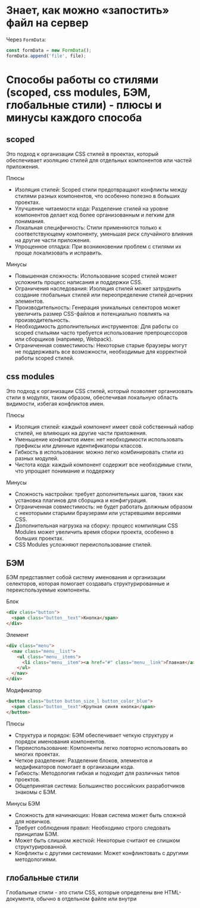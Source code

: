 # Знает, как можно «запостить» файл на сервер

Через ```FormData```:
```javascript
const formData = new FormData();
formData.append('file', file);
```
# Способы работы со стилями (scoped, css modules, БЭМ, глобальные стили) - плюсы и минусы каждого способа

scoped
-
Это подход к организации CSS стилей в проектах, который обеспечивает изоляцию стилей для отдельных компонентов или частей приложения.

Плюсы
- Изоляция стилей: Scoped стили предотвращают конфликты между стилями разных компонентов, что особенно полезно в больших проектах.
- Улучшение читаемости кода: Разделение стилей на уровне компонентов делает код более организованным и легким для понимания.
- Локальная специфичность: Стили применяются только к соответствующему компоненту, уменьшая риск случайного влияния на другие части приложения.
- Упрощенное отладка: При возникновении проблем с стилями их проще локализовать и исправить.

Минусы
- Повышенная сложность: Использование scoped стилей может усложнить процесс написания и поддержки CSS.
- Ограничения наследования: Изоляция стилей может затруднить создание глобальных стилей или переопределение стилей дочерних элементов.
- Производительность: Генерация уникальных селекторов может увеличить размер CSS-файлов и потенциально повлиять на производительность.
- Необходимость дополнительных инструментов: Для работы со scoped стильями часто требуется использование препроцессоров или сборщиков (например, Webpack).
- Ограниченная совместимость: Некоторые старые браузеры могут не поддерживать все возможности, необходимые для корректной работы scoped стилей.
 
css modules
-
Это подход к организации CSS стилей, который позволяет организовать стили в модулях, таким образом, обеспечивая локальную область видимости, избегая конфликтов имен. 

Плюсы
- Изоляция стилей: каждый компонент имеет свой собственный набор стилей, не влияющих на другие части приложения.
- Уменьшение конфликтов имен: нет необходимости использовать префиксы или длинные идентификаторы классов.
- Гибкость в использовании: можно легко комбинировать стили из разных модулей.
- Чистота кода: каждый компонент содержит все необходимые стили, что упрощает понимание и поддержку

Минусы
- Сложность настройки: требует дополнительных шагов, таких как установка плагинов для сборщика и конфигурация.
- Ограниченная совместимость: не будет работать должным образом с некоторыми старыми браузерами или устаревшими версиями CSS.
- Дополнительная нагрузка на сборку: процесс компиляции CSS Modules может увеличить время сборки проекта, особенно в больших проектах.
- CSS Modules усложняют переиспользование стилей.
  
БЭМ
-
БЭМ представляет собой систему именования и организации селекторов, которая помогает создавать структурированные и переиспользуемые компоненты.

Блок

```html
<div class="button">
  <span class="button__text">Кнопка</span>
</div>
```

Элемент

```html
<div class="menu">
  <nav class="menu__list">
    <ul class="menu__items">
      <li class="menu__item"><a href="#" class="menu__link">Главная</a></li>
    </ul>
  </nav>
</div>
```

Модификатор

```html
<button class="button button_size_l button_color_blue">
  <span class="button__text">Крупная синяя кнопка</span>
</button>
```

Плюсы
- Структура и порядок: БЭМ обеспечивает четкую структуру и порядок именования компонентов.
- Переиспользование: Компоненты легко повторно использовать во многих проектах.
- Четкое разделение: Разделение блоков, элементов и модификаторов помогает в организации кода.
- Гибкость: Методология гибкая и подходит для различных типов проектов.
- Общепринятая система: Большинство российских разработчиков знакомы с БЭМ.

Минусы БЭМ
- Сложность для начинающих: Новая система может быть сложной для новичков.
- Требует соблюдения правил: Необходимо строго следовать принципам БЭМ.
- Может быть слишком жесткой: Некоторые считают ее слишком структурированной.
- Конфликты с другими системами: Может конфликтовать с другими методологиями.

глобальные стили
-

Глобальные стили - это стили CSS, которые определены вне HTML-документа, обычно в отдельном файле или внутри <style> тега в <head> секции HTML.

Плюсы
- Единообразие: Все страницы сайта используют одни и те же стили.
- Организация: Стили отделены от HTML-кода, что улучшает читаемость.
- Повторное использование: Можно легко повторно использовать стили на разных страницах.
- Упрощенная поддержка: Изменения в стилях нужно вносить только в одном месте.

Минусы
- Увеличение времени загрузки: Все стили загружаются вместе с HTML.
- Независимость от контента: Стили могут не соответствовать конкретному контенту.
- Сложности с переиспользованием: Трудно переиспользовать стили для разных контекстов.

# Понимает, как устроены и как манипулировать объектами в JS. Что такое объект-прототип



# Знает, как устроены область видимости в JS

Область видимости (Scope) в JavaScript определяет доступность переменных, функций и объектов в различных частях кода во время выполнения программы. В JavaScript существуют два основных типа областей видимости: глобальная область видимости и локальная область видимости.

Глобальная область видимости
-
Переменные, объявленные вне всех функций или блоков кода, находятся в глобальной области видимости. Они доступны из любой части программы.

```javascript
var globalVar = "Я глобальная переменная";

function exampleFunction() {
    console.log(globalVar); // Доступ к глобальной переменной
}
```

Область видимости функции
-
Переменные, объявленные внутри функции, не доступны за её пределами.

```javascript
function exampleFunction() {
    var localVar = "Я локальная переменная";
    console.log(localVar); // Доступ к локальной переменной
}

exampleFunction(); // Выведет: Я локальная переменная
console.log(localVar); // Ошибка: localVar is not defined
```

Блочная область видимости
-
С введением ES6 в JavaScript появилась возможность создавать блочные области видимости с помощью ключевых слов let и const. Эти переменные доступны только внутри блока кода, в котором они были объявлены.

```javascript
if (true) {
    let blockVar = "Я переменная блочной области видимости";
    console.log(blockVar); // Доступ к blockVar внутри блока
}

console.log(blockVar); // Ошибка: blockVar is not defined
```

Вложенность областей видимости
-

Области видимости могут быть вложенными. Это означает, что внутренняя функция или блок имеет доступ к переменным внешней области видимости, но не наоборот.

```javascript
var outerVar = "Я внешняя переменная";

function outerFunction() {
    var innerVar = "Я внутренняя переменная";
    
    function innerFunction() {
        console.log(outerVar); // Доступ к внешней переменной
        console.log(innerVar); // Доступ к внутренней переменной
    }
    
    innerFunction();
}

outerFunction(); // Внутренняя функция имеет доступ к обоим переменным
console.log(outerVar); // Доступ к внешней переменной
console.log(innerVar); // Ошибка: innerVar is not defined
```

Понимание областей видимости важно для правильного управления переменными и предотвращения ошибок, связанных с их использованием в JavaScript.

# Знает, что такое замыкание

Замыкание (Closure) в JavaScript — это одна из самых мощных и интересных особенностей языка, которая позволяет функции запоминать и сохранять доступ к переменным из своих родительских областей видимости даже после того, как эти переменные больше не доступны в том контексте. Это ведёт к тому, что функция может "запоминать" значения переменных, которые были активны в момент её создания, и продолжать использовать их в будущем, даже если эти переменные уже не существуют в своём первоначальном контексте.

Как работает замыкание:
Когда функция объявлена внутри другой функции, она получает доступ к переменным внешней функции. Если эта внешняя функция возвращает внутреннюю функцию, то возвращённая функция сохраняет ссылку на переменные внешней функции. Это и называется замыканием.

Пример замыкания:

```javascript
function createCounter() {
    let count = 0; // Переменная внешнего контекста

    return function() { // Возвращаемая функция
        count += 1; // Используем переменную из внешнего контекста
        return count;
    };
}

const counter = createCounter();

console.log(counter()); // 1
console.log(counter()); // 2
console.log(counter()); // 3
```

В этом примере функция createCounter создаёт и возвращает другую функцию, которая использует переменную count из своей внешней области видимости. Таким образом, каждый раз, когда мы вызываем возвращённую функцию, она "запоминает" своё состояние благодаря замыканию.

Преимущества замыканий:
- Инкапсуляция: Замыкания позволяют скрыть детали реализации и сделать код более безопасным и удобочитаемым.
- Гибкость: Функции могут быть созданы и использованы в различных контекстах, сохраняя при этом свою функциональность.
- Универсальность: Замыкания используются во многих аспектах JavaScript, начиная от анонимных функций и кончая паттернами проектирования, такими как функциональные компоненты в React.

Недостатки замыканий:
- Высокий расход памяти: Замыкания могут привести к удержанию большого количества данных в памяти, поскольку они "запоминают" все переменные, к которым имели доступ.
- Сложности в отладке: Из-за того, что замыкания работают "за кулисами", отладка кода, использующего замыкания, может стать сложной.
- Замыкания являются фундаментальным понятием в JavaScript и играют ключевую роль в создании мощных и гибких решений. Понимание замыканий позволяет разработчикам писать более продвинутый и эффективный код.

# Знает и понимает, что такое макро и микро - таски

Event Loop является стеком, где хранятся все задачи, которые не вошли в синхронный поток выполнения.
После завершения синхронного потока - задачи начинают выполняться из Event Loop'а. Однако у Event Loop'а тоже есть свои правила:
- Сначала Event Loop проверяет выполнились ли все синхронные задачи
- Потом выполняются все задачи из микротасков
- После выполнения всех микротасков - очередь очищается
- Затем мы берем одну макрозадачу из списка и выполняем ее
- После выполнения мы смотрим нужно ли нам сделать перерисовку страницы
- Если перерисовать страницу нужно - делаем это
- Все снова начинается с первого пункта...

Макрозадачами являются все асинхронные операции:
- setTimeout
- setInterval
- requestAnimationFrame
- Ивенты пользователя
- AJAX-запросы
- Web Workers

В микрозадачи попадают:
- Promise.then()
- MutationObserver callbacks
- IntersectionObserver callbacks
- queueMicrotask(): Функция queueMicrotask() позволяет явно добавить микротаску в очередь микротасок. Это полезно, например, когда нужно гарантировать, что определенный код будет выполнен после всех текущих микротасок, независимо от того, сколько времени займет выполнение этих микротасок.

В задачи отрисовки попадают задачи связанные с отрисовкой и обновлением контента страницы.

# Знает и применяет методы call, apply, bind

Метод call
-
Метод call позволяет вызвать функцию с заданным значением this и аргументами, передаваемыми отдельно. Это означает, что вы можете явно указать, какое значение должно быть использовано вместо this внутри функции.

```javascript
function greet(greeting, punctuation) {
  console.log(`${greeting}, ${this.name}!${punctuation}`);
}

const person = { name: "John" };

// Использование call для изменения контекста this
greet.call(person, "Hello", ".");
// Вывод: Hello, John!. В этом случае this ссылается на объект person
```

Метод apply
-
Похож на call, но принимает два аргумента: первый - это значение this, а второй - массив аргументов, которые будут переданы функции. Это удобно, когда у вас есть много аргументов для передачи.

```javascript
function sum(a, b, c) {
  return a + b + c;
}

console.log(sum.apply(null, [1, 2, 3])); // Вывод: 6
```

Метод bind
-
Создает новую функцию, которая, при вызове, будет использовать указанное значение this. Отличие от call и apply заключается в том, что bind не выполняет функцию сразу, а возвращает ее для последующего вызова. Это полезно, когда вам нужно сохранить определенный контекст this для будущих вызовов функции.

```javascript
function greet(greeting, punctuation) {
  console.log(`${greeting}, ${this.name}!${punctuation}`);
}

const person = { name: "Jane" };
const boundGreet = greet.bind(person);

boundGreet("Hi"); // Вывод: Hi, Jane!
```

Основные моменты
-
- Все три метода (call, apply, bind) используются для изменения значения this внутри функции.
- call и apply выполняют функцию сразу же с заданным this и аргументами, в то время как bind возвращает новую функцию, которую можно вызвать позже.
- Выбор между этими методами зависит от конкретной ситуации и предпочтений разработчика. Важно понимать их различия и применять каждый из них там, где он наиболее подходит.

# Знает, как реализовать прототипное наследование в JS

Для реализации наследования в JavaScript можно использовать функцию ```Object.create()``` или установить свойство prototype для конструктора. Можно это сделать через свойство ```__proto__```, которое устарело, лучше использовать ```Object.getPrototypeOf/Object.setPrototypeOf```.

# Умеет использовать основные инструменты разработчика в браузерах (инспектор html, отладка js, консоль, сеть)

Мы это, вроде, знаем.

# Умеет использовать инструменты для работы с js-кодом (статические анализаторы (jslint), минификаторы)

Статический анализ кода — это методика проверки исходного кода программы на наличие багов, уязвимостей безопасности и несоответствий стилю кодирования без его фактического выполнения. Для JavaScript существует несколько популярных инструментов статического анализа, включая JSLint, ESLint, и Prettier.

Анализаторы можно интегрировать со средами разработки и инструментами сборки и ci/cd для автоматической проверки качества кода.

Минификация — это процесс удаления всех ненужных символов из исходного кода без изменения его функциональности. Это включает в себя удаление пробелов, переносов строк, комментариев и сокращение длинных идентификаторов переменных до коротких. Минификация используется для уменьшения размера файлов JavaScript, CSS и HTML, что приводит к увеличению скорости загрузки веб-страниц.
Минификаторы интегрируются с инструментами сборки. Vite автоматически обрабатывает минификацию JavaScript и CSS в режиме продакшена, используя встроенные плагины и оптимизации. По умолчанию, Vite использует terser для минификации JavaScript и cssnano для минификации CSS.

# Знает, что такое reflow/relayout, как оптимизировать работу с DOM

Reflow (или relayout) — это процесс, при котором браузер пересчитывает позиции и геометрию элементов на веб-странице после внесения изменений, которые влияют на макет страницы или её части. Это может произойти из-за различных действий, таких как добавление, удаление или обновление DOM-узлов, изменение стилей элементов, анимация и даже действия пользователя, такие как изменение размера окна браузера или прокрутка страницы.
Reflow может быть дорогостоящим с точки зрения производительности, особенно на устройствах с ограниченной мощностью процессора. В некоторых случаях reflow может привести к перерасчету всего документа, что существенно замедляет работу интерфейса. Поэтому разработчики стремятся минимизировать количество reflow, оптимизируя изменения DOM и стилизацию элементов.

Repaints (Перерисовка)
-
Repaint возникает в случаях, если были изменены визуальные составляющие элемента, не затрагивающие его разметку. К примеру, opacity, background-color, visibility и outline. Repaint достаточно затратная штука с точки зрения производительности, т.к. браузер должен проверить видимость всех узлом DOM–под одним измененным элементом могут стать видимыми еще один или два.

Reflows (Перекомпановка)
-
Reflow же еще больше воздействуют на производительность. Во время этого процесса происходит перерасчет позиций и размеров всех элементов, что приводит к полной или частичной повторной отрисовке страницы. Изменения в одном элементе могут повлиять на все дочерние, родительские или смежные элементы.

Оба процесса блокируют браузер; и не пользователь, и не ваше веб-приложение не смогут ничего сделать во время reflow и repaint. В крайних случаях CSS эффекты могут затормозить выполнение JavaScript’а. Это одна из причин, почему вы сталкиваетесь с дергающейся прокруткой страницы и неотзывчивым интерфейсом.

Chrome Performance Tool и подобные инструменты позволяют анализировать, какие операции вызывают reflow и repaint, и определять места, где можно улучшить производительность. Это помогает разработчикам визуализировать влияние изменений на производительность и делать обоснованные решения по оптимизации.

Странно, но при попытке считать значения offsetWidth и offsetHeight элемента для их вычисления может быть запущен reflow.

Как минимизировать reflow?
-
- Группируйте изменения стилей и DOM-манипуляции вместе, чтобы минимизировать количество вызываемых reflow.
- Избегайте запроса стилевых свойств, которые могут привести к немедленному reflow, например, offsetHeight, непосредственно перед изменением стилей.
- Используйте CSS-свойства, которые меньше всего влияют на геометрию, например, изменяйте цвет фона вместо изменения границы.
- Рассмотрите возможность использования requestAnimationFrame для группировки анимаций и других изменений, которые могут вызвать reflow.

Полезно знать, в каких случаях запускается reflow:
-
- При добавлении, удалении или изменении видимого элемента DOM. Использование JavaScript для изменения DOM страницы вызывает reflow.
- При добавлении, удалении или изменении CSS стилей. Этот случай похож на первый, изменение стилей напрямую или изменение классов может повлиять на весь макет страницы. Изменив ширину элемента, вы можете повлиять на все элементы того же уровня в DOM и окружающие его элементы.
- CSS3 анимация и свойство transition. Каждый кадр анимации вызывает reflow.
- Использование offsetWidth и OffsetHeight. Странно, но при попытке считать значения offsetWidth и offsetHeight элемента для их вычисления может быть запущен reflow.
- Действия пользователя. И наконец пользователь может вызвать reflow, активировав состояние :hover, при вводе текста в поля, при изменении размера окна, изменении размера шрифта, переключении стилей или шрифтов.

Лучшии практики при создании макета:
- Не используйте инлайновые стили или таблицы в своих макетах!Инлайновые стили срабатывают только после окончательной загрузки HTML и вызывают дополнительный reflow.
- Таблицы снижают производительность, так как парсер не один раз проходится по таблице для вычисления размера ячейки.
- Table-layout: fixed может помочь при представлении табличных данных, так как ширина столбцов будет изменяться в зависимости от содержания строки заголовка.
- Flexbox на главной странице сайта также может привести к падению производительности, так как позиция и размеры ячейки могут измениться после окончательной загрузки HTML.
- Максимально сократите набор правил CSS. Чем меньше правил CSS, тем быстрее reflow. Также по возможности следует избегать сложных CSS селекторов.
- Особенно проблематично если вы используете фреймворк, например, Bootstrap – несколько сайтов используют одновременно больше половины всех стилей. Такие инструменты как UnusedCSS, uCSS, grunt-uncss, и gulp-uncss могут значительно сжать описание стилей и их вес.
- Минимизируйте провалы в DOM. С этим будет чуть сложнее – уменьшите размер вашего DOM и количества узлов в каждой ветке. Чем меньше и мельче ваш документ, тем быстрее будет reflow. Может быть, можно удалить ненужные элементы-обертки, если вы не поддерживаете старые браузеры.
- Как можно сильнее углубите изменения классов в DOM. Сделайте так, что бы при изменении стилей в классах, эти изменения затрагивали как можно более глубокие элементы в DOM (т.е. для тех элементов, у которых нет большого количества дочерних элементов, которые так же имеют большую вложенность). Данный шаг может сократить площадь reflow до пары узлов. По сути, если эффект на дочерние элементы минимален, необходимо применять изменения в классах только для родителей, таких как блоки-обертки.
- Удалите сложную анимацию из потока reflow. Добейтесь того, чтобы анимация применялась к элементам вне DOM. Этого можно достичь с помощью position: absolute или position: fixed. В таком случае изменение размеров и положения элемента не влияют на остальные элементы в документе.
- Изменяйте элементы в скрытом состоянии. Скрытые при помощи display: none элементы не повлекут за собой repaint или reflow во время изменения их стилей. На практике, перед тем, как сделать элемент видимым, старайтесь изменить необходимые для него стили.
- Ограничьте задействованные элементы. Избегайте ситуаций, когда в reflow может быть вовлечено огромное количество элементов. Можно рассмотреть систему вкладок (табов), по клику на таб видимым становится соответствующий блок. Окружающие элементы будут вовлечены в процесс в том случае, если все блоки будут иметь разную высоту. Производительность можно повысить, установив фиксированную высоту для контейнера, или удалив этот элемент.
- Признайте тот факт, что плавность анимации влияет на производительность. Передвигать элемент по пикселю в секунду может смотреться красиво и гладко, но для слабых устройств это затруднительно. Перемещение элемента на 4 пикселя в секунду снижает reflow в 4 раза, и почти незаметно для глаза.
- Анализируйте Repaint с помощью инструментария браузера. Все современные браузеры предоставляют разработчикам набор инструментов, позволяющий отслеживать то, как reflow влияет на производительность. В Blink/Webkit браузерах, таких как Chrome, Safari и Opera это можно сделать, открыв вкладку Сеть и записав активность.

# Знает основные css3-селекторы и свойства

Ну это мы знаем

# Знает что таккое shadow DOM

Один из главных преимуществ Shadow DOM — это изоляция стилей. Стили, определенные внутри Shadow DOM, не затрагивают глобальный DOM и наоборот. Это позволяет создавать компоненты без опасения конфликтов стилей.

```javascript
const shadowRoot = myElement.attachShadow({mode: 'open'});
```

Shadow DOM особенно полезен при создании веб-компонентов. Веб-компоненты — это способ создания пользовательских элементов, которые могут быть использованы в любом месте вашего приложения или даже в других приложениях.

# Знает о возможностях CSS (flex-box и т.д.)

Это мы знаем

# Понимает зачем нужна микроразметка, знает, что такое адаптивная верстка сайта

Микроразметка — это способ организации информации на веб-страницах, который позволяет поисковым системам лучше понимать и интерпретировать содержание страницы. Она используется для улучшения видимости сайта в поисковой выдаче и повышения качества представления информации о сайте в результатах поиска. Существует множество типов микроразметки, которые могут быть разделены на несколько основных категорий:
- Товары и услуги: Микроразметка для описания товаров и услуг, включая цены, наличие на складе, отзывы и рейтинги.
- Локации: Информация о географическом расположении, такие как адреса магазинов, часы работы, контактная информация.
- Персоны: Данные о людях, включая биографические сведения, профессии, достижения.
- События: Информация о мероприятиях, включая даты, места проведения, участников.
- Образование: Данные о курсах, программах обучения, учебных заведениях.
- Рецензии и отзывы: Микроразметка для отзывов о продуктах, услугах, местах и т.д., включая оценки и комментарии.
- Блоги и статьи: Информация о блог-постах и статьях, включая автора, дату публикации, категории и т.д.
- Медиа и контент: Микроразметка для изображений, видео, музыки, включая авторство, лицензионную информацию и т.д.

Форматы микроразметки
-
Самыми распространенными форматами микроразметки являются JSON-LD, Microdata и RDFa. Каждый из этих форматов имеет свои особенности и применяется в зависимости от конкретных потребностей и предпочтений разработчика.

- JSON-LD (JavaScript Object Notation for Linked Data): Представляет данные в формате JSON, легко читаемом как человеком, так и машинами. JSON-LD часто используется для добавления микроразметки непосредственно в HTML-документ.
- Microdata: Поддерживается всеми основными поисковыми системами и позволяет добавлять микроразметку прямо в HTML-атрибуты элементов.
- RDFa (Resource Description Framework in Attributes): Расширяет возможности HTML, добавляя микроразметку через специальные атрибуты.

Выбор формата микроразметки зависит от конкретных требований проекта и предпочтений разработчика. Важно следовать рекомендациям по микроразметке, предоставляемым поисковыми системами, чтобы обеспечить правильное отображение и индексацию информации о сайте.

Основные аспекты адаптивной верстки:
-
- Медиавыражения CSS: Это основной инструмент для реализации адаптивной верстки. Медиавыражения позволяют применять различные стили в зависимости от характеристик устройства, таких как ширина экрана. Например, можно определить разные стили для мобильных устройств, планшетов и настольных компьютеров.
- Резиновые макеты: Резиновая верстка использует относительные единицы измерения (такие как проценты), чтобы элементы на странице могли масштабироваться и подстраиваться под размер экрана. Это обеспечивает гибкость и позволяет контенту адаптироваться к различным размерам экранов.
- Гибкие изображения: Использование изображений, которые автоматически масштабируются и адаптируются к размеру экрана, также является важной частью адаптивной верстки. Это может быть достигнуто с помощью атрибута max-width в CSS, установленного в 100%.
- Прогрессивное улучшение: Эта стратегия предполагает, что базовая версия сайта будет работать даже если некоторые функции или стили не могут быть загружены или применены. Это обеспечивает лучшую совместимость и доступность для всех пользователей.

# Знает что такое promise и умеет применять его на практике

Промис - это специальный объект, который представляет собой результат асинхронной операции, который может быть успешным или неудачным.

Функция, переданная в конструкцию new Promise, называется исполнитель (executor). Когда Promise создаётся, она запускается автоматически. Она должна содержать «создающий» код, который когда-нибудь создаст результат.
Её аргументы resolve и reject – это колбэки, которые предоставляет сам JavaScript.

У объекта promise, возвращаемого конструктором new Promise, есть внутренние свойства:
- state («состояние») — вначале "pending" («ожидание»), потом меняется на "fulfilled" («выполнено успешно») при вызове resolve или на "rejected" («выполнено с ошибкой») при вызове reject.
- result («результат») — вначале undefined, далее изменяется на value при вызове resolve(value) или на error при вызове reject(error).

Создание промиса:

```javascript
const promise = new Promise((resolve, reject) => {
  // Асинхронная операция
  if (success) {
    resolve(result); // Переход в состояние fulfilled
  } else {
    reject(error); // Переход в состояние rejected  
  }
});
```

Обработка результата промиса:

```javascript
promise.then(
  result => { // Выполняется при успешном завершении
    console.log(result);
  },
  error => { // Выполняется при ошибке
    console.error(error);
  }
);
```

Цепочки промисов:

```javascript
doSomething()
  .then(result => doSomethingElse(result))
  .then(finalResult => console.log(finalResult))
  .catch(error => console.error(error));
```

Параллельное выполнение нескольких промисов:

```javascript
Promise.all([promise1, promise2, promise3])
  .then(results => console.log(results))
  .catch(error => console.error(error));
```

# Организация модулей (глобальный объект, CommonJS, UMD, ES modules)

Организация модулей в JavaScript — это ключевой аспект разработки масштабируемых и поддерживаемых приложений. Существует несколько подходов к организации модулей, каждый из которых имеет свои особенности и применяется в зависимости от контекста использования.

Глобальный объект
-

В начале развития JavaScript код часто организовывался через глобальные переменные и функции. Это простой подход, но он быстро становится неприемлемым по мере роста приложения из-за конфликтов имен и сложности управления зависимостями.

```javascript
// Глобальный объект
var myModule = {
  publicMethod: function() {
    // Код метода
  },
  privateMethod: function() {
    // Код метода
  }
};

// Использование
myModule.publicMethod();
```

CommonJS
-

CommonJS — это модульная система, которая была разработана для серверной стороны и широко используется в Node.js. Модули экспортируются с помощью module.exports или exports, а импортируются с помощью require.

```javascript
// myModule.js
const privateMethod = () => {
  // Код метода
};

const publicMethod = () => {
  // Код метода
};

module.exports = publicMethod;

// app.js
const myModule = require('./myModule');
myModule(); // Использование экспортированной функции
```

UMD (Universal Module Definition)
-

UMD позволяет создавать модули, совместимые с различными системами модулей, включая CommonJS и AMD, а также с использованием через тег <script> в браузерах. Это достигается путем определения универсального шаблона, который проверяет доступные среды и экспортирует модуль соответствующим образом.

```javascript
(function (root, factory) {
  if (typeof define === 'function' && define.amd) {
    // AMD
    define([], factory);
  } else if (typeof module === 'object' && module.exports) {
    // CommonJS
    module.exports = factory();
  } else {
    // Глобальная переменная для браузеров
    root.myModule = factory();
  }
}(this, function () {
  // Модуль
  return {};
}));
```

ES Modules
-
ES Modules (ECMAScript Modules) — это стандартная система модулей в JavaScript, введенная в ES6 (ES2015). Она использует ключевые слова import и export для импорта и экспорта функций, объектов или значений между модулями.

```javascript
// myModule.js
export const myFunction = () => {
  // Код функции
};

// app.js
import { myFunction } from './myModule';
myFunction(); // Использование импортированной функции
```

# Конфигурирование сборщиков vite / webpack / esbuild / bun

Конфигурирование сборщиков позволяет адаптировать процесс сборки проекта под конкретные требования и условия.

Vite
-
Vite предлагает простую и интуитивно понятную конфигурацию через файл vite.config.js. Основные возможности включают настройку сервера разработки, оптимизацию для продакшена, настройку плагинов и многое другое.

Пример базовой конфигурации Vite:

```javascript
// vite.config.js
import { defineConfig } from 'vite';

export default defineConfig({
  build: {
    outDir: 'dist', // Папка вывода для продакшена
    assetsDir: '', // Подкаталог для хранения ассетов
    sourcemap: false, // Генерация source map
    minify: 'esbuild', // Минификация с помощью esbuild
    target: 'es2017', // Целевая версия ECMAScript
  },
  server: {
    host: 'localhost', // Хост сервера разработки
    port: 3000, // Порт сервера разработки
    open: true, // Автоматическое открытие браузера
  },
});
```

Webpack
-
Webpack требует более детальной конфигурации через файл webpack.config.js. Он предлагает гораздо больше возможностей для настройки, включая обработку CSS, изображений, а также интеграцию с другими инструментами и плагинами.

Пример базовой конфигурации Webpack:

```javascript
// webpack.config.js
const path = require('path');

module.exports = {
  entry: './src/index.js', // Точка входа
  output: {
    filename: 'main.js', // Имя выходного файла
    path: path.resolve(__dirname, 'dist'), // Путь к папке вывода
  },
  module: {
    rules: [
      {
        test: /\.css$/, // Регулярное выражение для CSS файлов
        use: ['style-loader', 'css-loader'], // Загрузчики для CSS
      },
    ],
  },
  devServer: {
    contentBase: path.join(__dirname, 'dist'), // Корневая директория сервера разработки
    compress: true, // Включение gzip
    port: 9000, // Порт сервера разработки
  },
};
```

esbuild
-
esbuild предлагает простую и быструю сборку проектов с минимальной конфигурацией через файл esbuild.js.

Пример базовой конфигурации esbuild:

```javascript
// esbuild.js
require('esbuild').build({
  entryPoints: ['app.js'],
  bundle: true,
  outfile: 'out.js',
  platform: 'browser',
}).catch(() => process.exit(1))
```

Bun
-
Bun — относительно новый инструмент сборки, который стремится предложить быструю и эффективную сборку проектов. Он предлагает простую конфигурацию через файл bun.config.mjs.

Пример базовой конфигурации Bun:

```javascript
// bun.config.mjs
export default {
  input: 'src/main.ts',
  output: {
    file: 'dist/bundle.js',
    format: 'esm',
  },
  external: [],
  plugins: [],
};
```

# Hoisitng js

Поднятие задумывалось как общий способ мышления о том, как работает контекст выполнения. Однако, hoisting учит, что объявление переменной или функции физически перемещается в начало вашего кода, хотя в действительности этого не происходит. На самом же деле, объявления переменных и функций попадают в память в процессе фазы компиляции, но остаются в коде на том месте, где вы их объявили.
Одним из преимуществ помещения в память объявлений функций до выполнения кода является возможность использовать функцию до её объявления.
Переменные могут быть инициализированы и использованы до их объявления. Однако, они не могут быть использованы без инициализации.

# Работа с SVG (viewport, width, height, цвета, вставка в HTML и тд)

Работа с SVG (Scalable Vector Graphics) включает в себя управление такими концепциями, как viewBox, viewport, width, height, а также применение цветов и вставку SVG в HTML. Эти элементы позволяют контролировать масштабирование, панорамирование и отображение SVG-графики.

ViewBox
-
Этот атрибут определяет координатную систему и область содержимого SVG. Значение viewBox состоит из четырех разделенных пробелами параметров. Первые два параметра контролируют "панорамирование" (перемещение по горизонтали и вертикали), а последние два параметра контролируют "масштабирование". Увеличение первых двух параметров позволяет "панорамировать" вправо или вниз, соответственно. Увеличение последних двух параметров позволяет "увеличивать" масштаб графики.

Viewport
-
Это область просмотра, где отображается SVG-изображение на экране или внутри HTML-документа. Атрибуты width и height элемента SVG определяют размер области просмотра. Если соотношение сторон viewBox и viewport отличается, содержимое SVG масштабируется, чтобы поместиться в область просмотра, сохраняя при этом пропорции. Если соотношения сторон совпадают, содержимое SVG отображается без искажений.

Контроль размера и масштабирования
-
Width и Height: Эти атрибуты элемента SVG контролируют размер области просмотра. Они могут быть заданы в абсолютных единицах (например, пикселях) или в процентах от родительского элемента.

Цвета
-
Цвета в SVG задаются с помощью атрибутов fill (для заливки формы) и stroke (для цвета обводки). Эти атрибуты могут принимать значения в формате RGB, RGBA, HEX, HSL, HSLA и других.

Вставка SVG в HTML
-
SVG может быть встроен напрямую в HTML-код с помощью тега <svg> или вставлен как внешний ресурс с помощью тега <object>, <embed> или <iframe>. При встраивании SVG в HTML, атрибуты viewBox, width и height могут быть использованы для контроля масштабирования и отображения графики.

